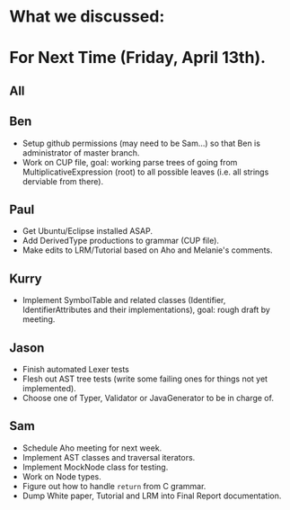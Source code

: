 # What we discussed:

# For Next Time (Friday, April 13th).

## All

## Ben
* Setup github permissions (may need to be Sam...) so that Ben is administrator of master branch.
* Work on CUP file, goal: working parse trees of going from MultiplicativeExpression (root) to all possible leaves (i.e. all strings derviable from there).


## Paul
* Get Ubuntu/Eclipse installed ASAP.
* Add DerivedType productions to grammar (CUP file).
* Make edits to LRM/Tutorial based on Aho and Melanie's comments.

## Kurry
* Implement SymbolTable and related classes (Identifier, IdentifierAttributes and their implementations), goal: rough draft by meeting.

## Jason
* Finish automated Lexer tests
* Flesh out AST tree tests (write some failing ones for things not yet implemented).
* Choose one of Typer, Validator or JavaGenerator to be in charge of.

## Sam
* Schedule Aho meeting for next week.
* Implement AST classes and traversal iterators.
* Implement MockNode class for testing.
* Work on Node types.
* Figure out how to handle `return` from C grammar.
* Dump White paper, Tutorial and LRM into Final Report documentation.